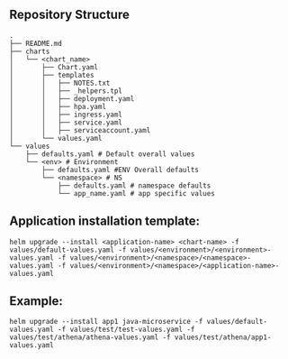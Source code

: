 ## Repository Structure

```plaintext
.
├── README.md
├── charts
│   └── <chart_name> 
│       ├── Chart.yaml
│       ├── templates
│       │   ├── NOTES.txt
│       │   ├── _helpers.tpl
│       │   ├── deployment.yaml
│       │   ├── hpa.yaml
│       │   ├── ingress.yaml
│       │   ├── service.yaml
│       │   ├── serviceaccount.yaml
│       └── values.yaml
└── values
    ├── defaults.yaml # Default overall values
    └── <env> # Environment 
        ├── defaults.yaml #ENV Overall defaults
        └── <namespace> # NS
            ├── defaults.yaml # namespace defaults
            └── app_name.yaml # app specific values   
```


## Application installation template:

`helm upgrade --install <application-name> <chart-name> -f values/default-values.yaml -f values/<environment>/<environment>-values.yaml -f values/<environment>/<namespace>/<namespace>-values.yaml -f values/<environment>/<namespace>/<application-name>-values.yaml`

## Example:

`helm upgrade --install app1 java-microservice -f values/default-values.yaml -f values/test/test-values.yaml -f values/test/athena/athena-values.yaml -f values/test/athena/app1-values.yaml`
